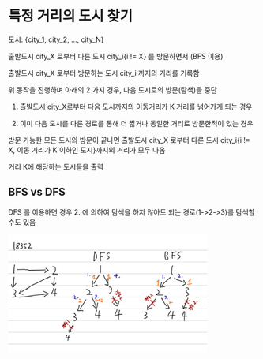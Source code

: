 # 특정 거리의 도시 찾기

도시: {city_1, city_2, ..., city_N}

출발도시 city_X 로부터 다른 도시 city_i{i != X} 를 방문하면서 (BFS 이용)

출발도시 city_X 로부터 방문하는 도시 city_i 까지의 거리를 기록함

위 동작을 진행하며 아래의 2 가지 경우, 다음 도시로의 방문(탐색)을 중단

1. 출발도시 city_X로부터 다음 도시까지의 이동거리가 K 거리를 넘어가게 되는 경우

2. 이미 다음 도시를 다른 경로를 통해 더 짧거나 동일한 거리로 방문한적이 있는 경우

방문 가능한 모든 도시의 방문이 끝나면 출발도시 city_X 로부터 다른 도시 city_i{i != X, 이동 거리가 K 이하인 도시}까지의 거리가 모두 나옴

거리 K에 해당하는 도시들을 출력

## BFS vs DFS

DFS 를 이용하면 경우 2. 에 의하여 탐색을 하지 않아도 되는 경로(1->2->3)를 탐색할 수도 있음

<img src="./dfs_vs_bfs.jpg" width="80%">



